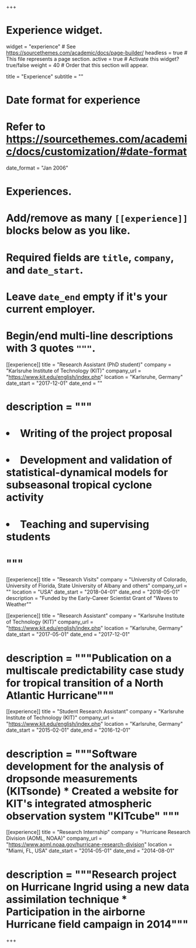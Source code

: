 +++
# Experience widget.
widget = "experience"  # See https://sourcethemes.com/academic/docs/page-builder/
headless = true  # This file represents a page section.
active = true  # Activate this widget? true/false
weight = 40  # Order that this section will appear.

title = "Experience"
subtitle = ""

# Date format for experience
#   Refer to https://sourcethemes.com/academic/docs/customization/#date-format
date_format = "Jan 2006"

# Experiences.
#   Add/remove as many `[[experience]]` blocks below as you like.
#   Required fields are `title`, `company`, and `date_start`.
#   Leave `date_end` empty if it's your current employer.
#   Begin/end multi-line descriptions with 3 quotes `"""`.

[[experience]]
  title = "Research Assistant (PhD student)"
  company = "Karlsruhe Institute of Technology (KIT)"
  company_url = "https://www.kit.edu/english/index.php"
  location = "Karlsruhe, Germany"
  date_start = "2017-12-01"
  date_end = ""
  # description = """<br>
  # <ul style="list-style-position: inside; padding-left: 0;">
  # <li>Writing of the project proposal</li>
  # <li>Development and validation of statistical-dynamical models for subseasonal tropical cyclone activity</li>
  # <li>Teaching and supervising students</li>
  # </ul>
  # """

[[experience]]
  title = "Research Visits"
  company = "University of Colorado, University of Florida, State University of Albany and others"
  company_url = ""
  location = "USA"
  date_start = "2018-04-01"
  date_end = "2018-05-01"
  description = "Funded by the Early-Career Scientist Grant of \"Waves to Weather\""

[[experience]]
  title = "Research Assistant"
  company = "Karlsruhe Institute of Technology (KIT)"
  company_url = "https://www.kit.edu/english/index.php"
  location = "Karlsruhe, Germany"
  date_start = "2017-05-01"
  date_end = "2017-12-01"
  # description = """Publication on a multiscale predictability case study for tropical transition of a North Atlantic Hurricane"""

[[experience]]
  title = "Student Research Assistant"
  company = "Karlsruhe Institute of Technology (KIT)"
  company_url = "https://www.kit.edu/english/index.php"
  location = "Karlsruhe, Germany"
  date_start = "2015-02-01"
  date_end = "2016-12-01"
  # description = """Software development for the analysis of dropsonde measurements (KITsonde) * Created a website for KIT's integrated atmospheric observation system "KITcube" """

[[experience]]
  title = "Research Internship"
  company = "Hurricane Research Division (AOML, NOAA)"
  company_url = "https://www.aoml.noaa.gov/hurricane-research-division"
  location = "Miami, FL, USA"
  date_start = "2014-05-01"
  date_end = "2014-08-01"
  # description = """Research project on Hurricane Ingrid using a new data assimilation technique * Participation in the airborne Hurricane field campaign in 2014"""

+++
